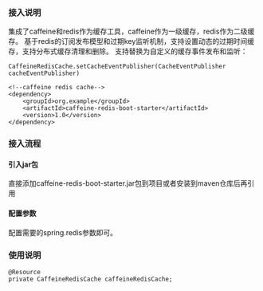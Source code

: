 ### 接入说明
集成了caffeine和redis作为缓存工具，caffeine作为一级缓存，redis作为二级缓存。
基于redis的订阅发布模型和过期key监听机制，支持设置动态的过期时间缓存，支持分布式缓存清理和删除。
支持替换为自定义的缓存事件发布和监听：
```
CaffeineRedisCache.setCacheEventPublisher(CacheEventPublisher cacheEventPublisher)
```

```
<!--caffeine redis cache-->
<dependency>
    <groupId>org.example</groupId>
    <artifactId>caffeine-redis-boot-starter</artifactId>
    <version>1.0</version>
</dependency>
```
### 接入流程
#### 引入jar包
直接添加caffeine-redis-boot-starter.jar包到项目或者安装到maven仓库后再引用
#### 配置参数
配置需要的spring.redis参数即可。
### 使用说明
```
@Resource
private CaffeineRedisCache caffeineRedisCache;
```
